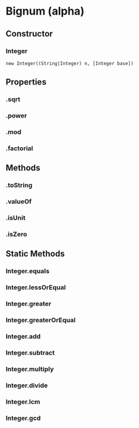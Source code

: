# Bignum (alpha)


## Constructor

### Integer
`new Integer((String|Integer) n, [Integer base])`


## Properties

### .sqrt
### .power
### .mod
### .factorial


## Methods

### .toString
### .valueOf
### .isUnit
### .isZero


## Static Methods

### Integer.equals
### Integer.lessOrEqual
### Integer.greater
### Integer.greaterOrEqual

### Integer.add
### Integer.subtract
### Integer.multiply
### Integer.divide

### Integer.lcm
### Integer.gcd
